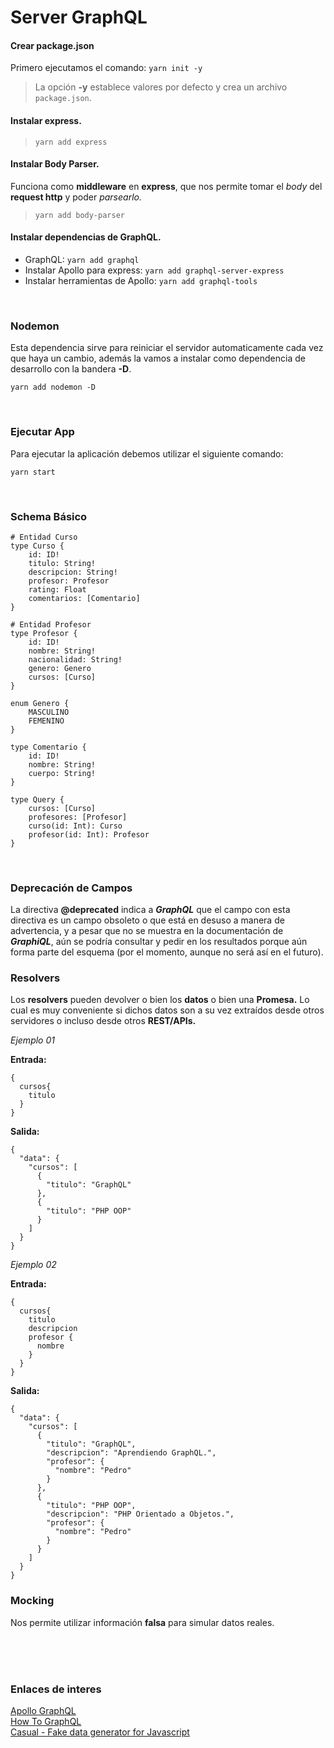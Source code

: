 # Server GraphQL #



#### Crear package.json ####

Primero ejecutamos el comando: `yarn init -y`

> La opción **-y** establece valores por defecto y crea un archivo `package.json`.


#### Instalar express. ####

> `yarn add express` 


#### Instalar Body Parser. ####

Funciona como **middleware** en **express**, que nos permite tomar el *body* del **request http** y poder *parsearlo.*

> `yarn add body-parser` <br> 


#### Instalar dependencias de GraphQL. ####

- GraphQL: `yarn add graphql`
- Instalar Apollo para express: `yarn add graphql-server-express`
- Instalar herramientas de Apollo: `yarn add graphql-tools`

<br>

### Nodemon ###

Esta dependencia sirve para reiniciar el servidor automaticamente cada vez que haya un cambio, además la vamos a instalar como dependencia de desarrollo con la bandera **-D**.

`yarn add nodemon -D`

<br>

### Ejecutar App ###

Para ejecutar la aplicación debemos utilizar el siguiente comando:

`yarn start`

<br>

### Schema Básico ###

~~~
# Entidad Curso
type Curso {
	id: ID!
	titulo: String!
	descripcion: String!
	profesor: Profesor
	rating: Float
	comentarios: [Comentario]
}

# Entidad Profesor
type Profesor {
	id: ID!
	nombre: String!
	nacionalidad: String!
	genero: Genero
	cursos: [Curso]
}

enum Genero {
	MASCULINO
	FEMENINO
}

type Comentario {
	id: ID!
	nombre: String!
	cuerpo: String!
}

type Query {
	cursos: [Curso]
	profesores: [Profesor]
	curso(id: Int): Curso
	profesor(id: Int): Profesor
}
~~~

<br>

### Deprecación de Campos ###

La directiva **@deprecated** indica a ***GraphQL*** que el campo con esta directiva es un campo obsoleto o que está en desuso a manera de advertencia, y a pesar que no se muestra en la documentación de ***GraphiQL***, aún se podría consultar y pedir en los resultados porque aún forma parte del esquema (por el momento, aunque no será así en el futuro).


### Resolvers ###

Los **resolvers** pueden devolver o bien los **datos** o bien una **Promesa.** Lo cual es muy conveniente si dichos datos son a su vez extraídos desde otros servidores o incluso desde otros **REST/APIs.**

*Ejemplo 01* <br>

**Entrada:**

~~~
{
  cursos{
    titulo
  }
}
~~~

**Salida:**

~~~
{
  "data": {
    "cursos": [
      {
        "titulo": "GraphQL"
      },
      {
        "titulo": "PHP OOP"
      }
    ]
  }
}
~~~


*Ejemplo 02* <br>

**Entrada:**

~~~
{
  cursos{
    titulo
    descripcion
    profesor {
      nombre
    }
  }
}
~~~

**Salida:**

~~~
{
  "data": {
    "cursos": [
      {
        "titulo": "GraphQL",
        "descripcion": "Aprendiendo GraphQL.",
        "profesor": {
          "nombre": "Pedro"
        }
      },
      {
        "titulo": "PHP OOP",
        "descripcion": "PHP Orientado a Objetos.",
        "profesor": {
          "nombre": "Pedro"
        }
      }
    ]
  }
}
~~~


### Mocking ###

Nos permite utilizar información **falsa** para simular datos reales.



<br><br><br>

### Enlaces de interes ###
[Apollo GraphQL](https://www.apollographql.com/client/) <br>
[How To GraphQL](https://www.howtographql.com/) <br>
[Casual - Fake data generator for Javascript](https://github.com/boo1ean/casual) <br>